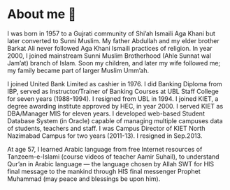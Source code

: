 # About me 👋

<p>I was born in 1957 to a Gujrati community of Shi’ah Ismaili Aga Khani but later converted to Sunni Muslim.  My father Abdullah and my elder brother Barkat Ali never followed Aga Khani Ismaili practices of religion.  In year 2000, I joined mainstream Sunni Muslim Brotherhood (Ahle Sunnat wal Jam’at) branch of Islam.  Soon my children, and later my wife followed me; my family became part of larger Muslim Umm’ah.</p>
<p>I joined United Bank Limited as cashier in 1976.  I did Banking Diploma from IBP, served as Instructor/Trainer of Banking Courses at UBL Staff College for seven years (1988-1994).  I resigned from UBL in 1994. I joined KIET, a degree awarding institute approved by HEC, in year 2000.  I served KIET as DBA/Manager MIS for eleven years. I developed web-based Student Database System (in Oracle) capable of managing multiple campuses data of students, teachers and staff.  I was Campus Director of KIET North Nazimabad Campus for two years (2011-13). I resigned in Sep.2013.</p>
<p>At age 57, I learned Arabic language from free Internet resources of Tanzeem-e-Islami (course videos of teacher Aamir Suhail), to understand Qur’an in Arabic language — the language chosen by Allah SWT for HIS final message to the mankind through HIS final messenger Prophet Muhammad (may peace and blessings be upon him).</p>

<!--
**Meghaney/Meghaney** is a ✨ _special_ ✨ repository because its `README.md` (this file) appears on your GitHub profile.

Here are some ideas to get you started:

- 🔭 I’m currently working on ...
- 🌱 I’m currently learning ...
- 👯 I’m looking to collaborate on ...
- 🤔 I’m looking for help with ...
- 💬 Ask me about ...
- 📫 How to reach me: ...
- 😄 Pronouns: ...
- ⚡ Fun fact: ...
-->
